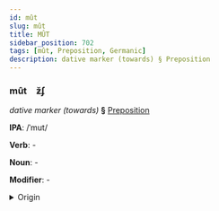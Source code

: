 ```yaml
---
id: mût
slug: mût
title: MÛT
sidebar_position: 702
tags: [mût, Preposition, Germanic]
description: dative marker (towards) § Preposition
---
```


### mût&emsp;<span kind="abugida">ƶ̆ʄ</span>

*dative marker (towards)* **§** [Preposition](../../tags/Preposition)

**IPA**: /ˈmut/

**Verb**: -

**Noun**: -

**Modifier**: -

<details>
    <summary>Origin</summary>
    Swedish mot /muːt/<br/>
    <em>Germanic Language Family</em>
</details>